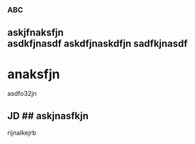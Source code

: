 ### ABC  ####  
askjfnaksfjn  
asdkfjnasdf
askdfjnaskdfjn
sadfkjnasdf
--------
anaksfjn
=================
asdfo32jn  
## JD ## askjnasfkjn
rijnalkejrb



